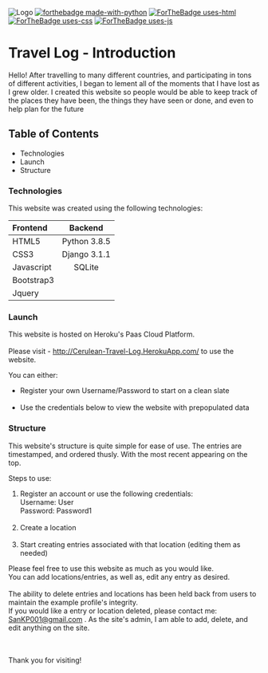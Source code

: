 ![Logo](https://i.ibb.co/y4wbWLd/Screen-Shot-2020-09-08-at-3-47-29-PM.png)
[![forthebadge made-with-python](http://ForTheBadge.com/images/badges/made-with-python.svg)](https://www.python.org/)
[![ForTheBadge uses-html](http://ForTheBadge.com/images/badges/uses-html.svg)](http://ForTheBadge.com)
[![ForTheBadge uses-css](http://ForTheBadge.com/images/badges/uses-css.svg)](http://ForTheBadge.com)
[![ForTheBadge uses-js](http://ForTheBadge.com/images/badges/uses-js.svg)](http://ForTheBadge.com)



# Travel Log - Introduction
Hello! After travelling to many different countries, and participating in tons of different activities, I began to lement all of the moments that I have lost as I grew older. I created this website so people would be able to keep track of the places they have been, the things they have seen or done, and even to help plan for the future


## Table of Contents
  * Technologies
  * Launch
  * Structure

  
### Technologies
This website was created using the following technologies:

|   Frontend   |    Backend     |
| :----------- | :------------: |
|    HTML5     |    Python 3.8.5|
|    CSS3      |   Django 3.1.1 |
|   Javascript |    SQLite      |
| Bootstrap3   |                |
|Jquery        |                |


### Launch

This website is hosted on Heroku's Paas Cloud Platform. <br><br>
Please visit - <a href="http://cerulean-travel-log.herokuapp.com/" target="_blank"> http://Cerulean-Travel-Log.HerokuApp.com/ </a>
to use the website.

You can either:
* Register your own Username/Password to start on a clean slate<br><br>
* Use the credentials below to view the website with prepopulated data

### Structure

This website's structure is quite simple for ease of use. The entries are timestamped, and ordered thusly. With the most recent appearing on the top.

Steps to use:

1) Register an account or use the following credentials:<br>
  Username: User<br> 
  Password: Password1 <br><br>
2) Create a location<br><br>
3) Start creating entries associated with that location (editing them as needed)

Please feel free to use this website as much as you would like.<br> You can add locations/entries, as well as, edit any entry as desired.<br><br>
The ability to delete entries and locations has been held back from users to maintain the example profile's integrity. <br>
If you would like a entry or location deleted, please contact me:<a href="mailto:sankp001@gmail.com"> SanKP001@gmail.com </a>. As the site's admin, I am able to add, delete, and edit anything on the site.<br><br><br>

Thank you for visiting!

